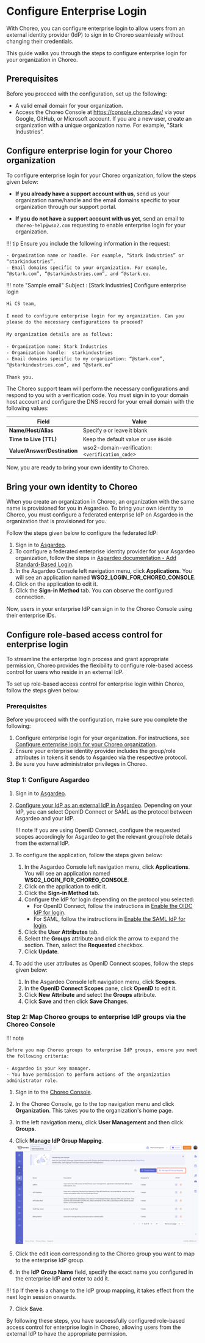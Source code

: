 # Configure Enterprise Login

With Choreo, you can configure enterprise login to allow users from an external identity provider (IdP) to sign in to Choreo seamlessly without changing their credentials.

This guide walks you through the steps to configure enterprise login for your organization in Choreo.

## Prerequisites

Before you proceed with the configuration, set up the following:

- A valid email domain for your organization.
- Access the Choreo Console at https://console.choreo.dev/ via your Google, GitHub, or Microsoft account. If you are a new user, create an organization with a unique organization name. For example, "Stark Industries".

## Configure enterprise login for your Choreo organization

To configure enterprise login for your Choreo organization, follow the steps given below:

- **If you already have a support account with us**, send us your organization name/handle and the email domains specific to your organization through our support portal.

- **If you do not have a support account with us yet**, send an email to `choreo-help@wso2.com` requesting to enable enterprise login for your organization.

!!! tip
    Ensure you include the following information in the request:

    - Organization name or handle. For example, “Stark Industries” or “starkindustries”.
    - Email domains specific to your organization. For example, “@stark.com”, “@starkindustries.com”, and “@stark.eu.

!!! note "Sample email"
    Subject : [Stark Industries] Configure enterprise login

    Hi CS team,

    I need to configure enterprise login for my organization. Can you please do the necessary configurations to proceed?

    My organization details are as follows:

    - Organization name: Stark Industries
    - Organization handle:  starkindustries
    - Email domains specific to my organization: “@stark.com”, “@starkindustries.com”, and “@stark.eu”

    Thank you.

  The Choreo support team will perform the necessary configurations and respond to you with a verification code. You must sign in to your domain host account and configure the DNS record for your email domain with the following values:

  | **Field**                    | **Value**                                      |
  | ---------------------------- | ---------------------------------------------- |
  | **Name/Host/Alias**          | Specify `@` or leave it blank                  |
  | **Time to Live (TTL)**       | Keep the default value or use `86400`          |
  | **Value/Answer/Destination** | wso2-domain-verification:<`verification_code`> |

Now, you are ready to bring your own identity to Choreo.

## Bring your own identity to Choreo

When you create an organization in Choreo, an organization with the same name is provisioned for you in Asgardeo. To bring your own identity to Choreo, you must configure a federated enterprise IdP on Asgardeo in the organization that is provisioned for you.

Follow the steps given below to configure the federated IdP:

1. Sign in to [Asgardeo](https://asgardeo.io/).
2. To configure a federated enterprise identity provider for your Asgardeo organization, follow the steps in [Asgardeo documentation - Add Standard-Based Login](https://wso2.com/asgardeo/docs/guides/authentication/enterprise-login/).
3. In the Asgardeo Console left navigation menu, click **Applications**. You will see an application named **WSO2_LOGIN_FOR_CHOREO_CONSOLE**.
4. Click on the application to edit it.
5. Click the **Sign-in Method** tab. You can observe the configured connection.

Now, users in your enterprise IdP can sign in to the Choreo Console using their enterprise IDs.

## Configure role-based access control for enterprise login

To streamline the enterprise login process and grant appropriate permission, Choreo provides the flexibility to configure role-based access control for users who reside in an external IdP.

To set up role-based access control for enterprise login within Choreo, follow the steps given below:

### Prerequisites

Before you proceed with the configuration, make sure you complete the following:

1. Configure enterprise login for your organization. For instructions, see [Configure enterprise login for your Choreo organization](#configure-enterprise-login-for-your-choreo-organization).
2. Ensure your enterprise identity provider includes the group/role attributes in tokens it sends to Asgardeo via the respective protocol.
3. Be sure you have administrator privileges in Choreo.

### Step 1: Configure Asgardeo

1. Sign in to [Asgardeo](https://asgardeo.io/).
2. [Configure your IdP as an external IdP in Asgardeo](https://wso2.com/asgardeo/docs/guides/authentication/enterprise-login/). Depending on your IdP, you can select OpenID Connect or SAML as the protocol between Asgardeo and your IdP.

   !!! note
   If you are using OpenID Connect, configure the requested scopes accordingly for Asgardeo to get the relevant group/role details from the external IdP.

3. To configure the application, follow the steps given below:

   1. In the Asgardeo Console left navigation menu, click **Applications**. You will see an application named **WSO2_LOGIN_FOR_CHOREO_CONSOLE**.
   2. Click on the application to edit it.
   3. Click the **Sign-in Method** tab.
   4. Configure the IdP for login depending on the protocol you selected:
      - For OpenID Connect, follow the instructions in [Enable the OIDC IdP for login](https://wso2.com/asgardeo/docs/guides/authentication/enterprise-login/add-oidc-idp-login/#enable-the-oidc-idp-for-login).
      - For SAML, follow the instructions in [Enable the SAML IdP for login](https://wso2.com/asgardeo/docs/guides/authentication/enterprise-login/add-saml-idp-login/#enable-the-saml-idp-for-login).
   5. Click the **User Attributes** tab.
   6. Select the **Groups** attribute and click the arrow to expand the section. Then, select the **Requested** checkbox.
   7. Click **Update**.

4. To add the user attributes as OpenID Connect scopes, follow the steps given below:
   1. In the Asgardeo Console left navigation menu, click **Scopes**.
   2. In the **OpenID Connect Scopes** pane, click **OpenID** to edit it.
   3. Click **New Attribute** and select the **Groups** attribute.
   4. Click **Save** and then click **Save Changes**.

### Step 2: Map Choreo groups to enterprise IdP groups via the Choreo Console

!!! note

    Before you map Choreo groups to enterprise IdP groups, ensure you meet the following criteria:

    - Asgardeo is your key manager.
    - You have permission to perform actions of the organization administrator role.

1. Sign in to the [Choreo Console](https://console.choreo.dev/).
2. In the Choreo Console, go to the top navigation menu and click **Organization**. This takes you to the organization's home page.
3. In the left navigation menu, click **User Management** and then click **Groups**. 
4. Click **Manage IdP Group Mapping**.
   ![Group mapping](../assets/img/administer/enterprise-login/group-mapping.png)

5. Click the edit icon corresponding to the Choreo group you want to map to the enterprise IdP group.
6. In the **IdP Group Name** field, specify the exact name you configured in the enterprise IdP and enter to add it.

!!! tip
    If there is a change to the IdP group mapping, it takes effect from the next login session onwards.

7. Click **Save**.

By following these steps, you have successfully configured role-based access control for enterprise login in Choreo, allowing users from the external IdP to have the appropriate permission.
